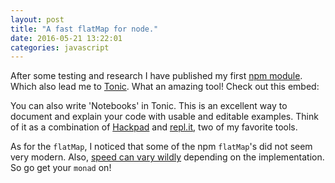 ```yaml
---
layout: post
title: "A fast flatMap for node."
date: 2016-05-21 13:22:01
categories: javascript
---
```


After some testing and research I have published my first [npm module](https://www.npmjs.com/package/flatmap-fast). Which also lead me to [Tonic](https://tonicdev.com/). What an amazing tool! Check out this embed:

<script src="https://embed.tonicdev.com"></script>
<div id="flatmap-fast-example">
</div>
<script>
(() => {
  'use strict';
  document.addEventListener('DOMContentLoaded', () => {
    const notebook = Tonic.createNotebook({
      // the parent element for the new notebook
      element: document.getElementById("flatmap-fast-example"),

      // specify the source of the notebook
      source: "\
const flatMap = require(\"flatmap-fast\");\n\
const arr = [[], [1], [2, 3]];\n\
flatMap(arr);\
",
      nodeVersion: ">=4.x.x"
    });
  });
})();
</script>

You can also write 'Notebooks' in Tonic. This is an excellent way to document and explain your code with usable and editable examples. Think of it as a combination of [Hackpad](https://hackpad.com/) and [repl.it](https://repl.it/), two of my favorite tools.

As for the `flatMap`, I noticed that some of the npm `flatMap`'s did not seem very modern. Also, [speed can vary wildly](https://repl.it/CTc3) depending on the implementation. So go get your `monad` on!
